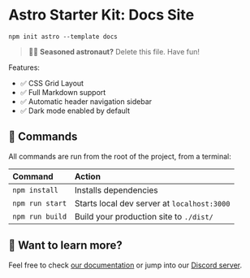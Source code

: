 # Astro Starter Kit: Docs Site

```
npm init astro --template docs
```

> 🧑‍🚀 **Seasoned astronaut?** Delete this file. Have fun!

Features:

- ✅ CSS Grid Layout
- ✅ Full Markdown support
- ✅ Automatic header navigation sidebar
- ✅ Dark mode enabled by default

## 🧞 Commands

All commands are run from the root of the project, from a terminal:

| Command         | Action                                      |
|:----------------|:--------------------------------------------|
| `npm install`   | Installs dependencies                       |
| `npm run start` | Starts local dev server at `localhost:3000` |
| `npm run build` | Build your production site to `./dist/`     |

## 👀 Want to learn more?

Feel free to check [our documentation](https://github.com/snowpackjs/astro) or jump into our [Discord server](https://astro.build/chat).
